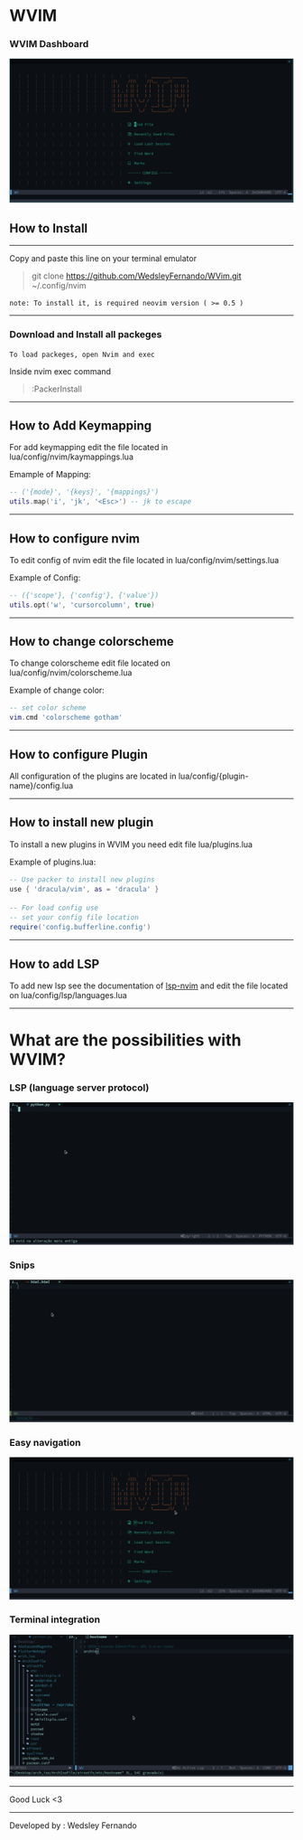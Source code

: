 # WVIM 
### WVIM Dashboard 
![dashboard](https://github.com/WedsleyFernando/WVim/blob/master/images/dashboard.png?raw=true)

## How to Install
---
Copy and paste this line on your terminal emulator
> git clone https://github.com/WedsleyFernando/WVim.git ~/.config/nvim

	note: To install it, is required neovim version ( >= 0.5 )

--- 
### Download and Install all packeges
	To load packeges, open Nvim and exec 
Inside nvim exec command
> :PackerInstall
 
--------

## How to Add Keymapping

For add keymapping edit the file located in lua/config/nvim/kaymappings.lua

Emample of Mapping: 
``` lua
-- ('{mode}', '{keys}', '{mappings}')
utils.map('i', 'jk', '<Esc>') -- jk to escape
```

-------

## How to configure nvim

To edit config of nvim edit the file located in lua/config/nvim/settings.lua

Example of Config:

``` lua
-- ({'scope'}, {'config'}, {'value'})
utils.opt('w', 'cursorcolumn', true)
```

----------

## How to change colorscheme

To change colorscheme edit file located on lua/config/nvim/colorscheme.lua

Example of change color:

``` lua
-- set color scheme
vim.cmd 'colorscheme gotham'
```

-----------

## How to configure Plugin

All configuration of the plugins are located in lua/config/{plugin-name}/config.lua

------------

## How to install new plugin

To install a new plugins in WVIM you need edit file lua/plugins.lua 

Example of plugins.lua: 
``` lua
-- Use packer to install new plugins
use { 'dracula/vim', as = 'dracula' }

-- For load config use 
-- set your config file location
require('config.bufferline.config')
```

---------------

## How to add LSP 

To add new lsp see the documentation of [lsp-nvim](https://github.com/neovim/nvim-lspconfig/blob/master/CONFIG.md) and edit the file located on lua/config/lsp/languages.lua

---------------

# What are the possibilities with WVIM?

### LSP (language server protocol)
![python-auto-import](https://github.com/WedsleyFernando/WVim/blob/master/images/python-auto-import.gif?raw=true)
### Snips
![gif-snip-html5](https://github.com/WedsleyFernando/WVim/blob/master/images/gif-snip-html5.gif?raw=true)
### Easy navigation
![easy-navigation](https://github.com/WedsleyFernando/WVim/blob/master/images/easy-navigation.gif?raw=true)
### Terminal integration
![terminal-integration](https://github.com/WedsleyFernando/WVim/blob/master/images/integration-with-terminal.gif?raw=true)

----------
Good Luck    <3

----------
Developed by : Wedsley Fernando 
